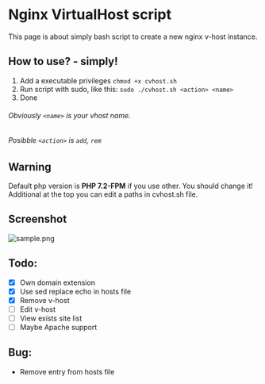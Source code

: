 # Nginx VirtualHost script
This page is about simply bash script to create a new nginx v-host instance.<br>

## How to use? - simply!
1. Add a executable privileges `chmod +x cvhost.sh`
2. Run script with sudo, like this:
`sudo ./cvhost.sh <action> <name>`
3. Done

###### Obviously `<name>` is your vhost name. ######
###### Posibble `<action>` is `add`, `rem` ######

## Warning
Default php version is **PHP 7.2-FPM** if you use other. You should change it!<br>
Additional at the top you can edit a paths in cvhost.sh file.

## Screenshot
![sample.png](https://github.com/r0v/Nginx-vHost/blob/master/sample.png)

## Todo:
- [X] Own domain extension
- [X] Use sed replace echo in hosts file
- [X] Remove v-host
- [ ] Edit v-host
- [ ] View exists site list
- [ ] Maybe Apache support

## Bug:
- Remove entry from hosts file